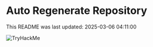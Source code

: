 # Auto Regenerate Repository

This README was last updated: 2025-03-06 04:11:00

 ![TryHackMe](https://tryhackme.com/badge/533634)